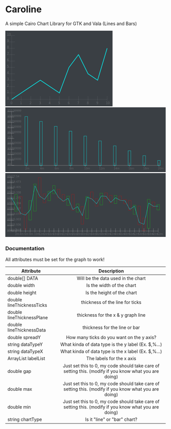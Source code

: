 # Caroline
A simple Cairo Chart Library for GTK and Vala (Lines and Bars)

<img src="Screenshot from 2018-11-02 17.08.37.png">
<img src="Screenshot from 2018-11-16 15.47.29.png">
<img src="Screenshot from 2018-11-16 20.35.08.png">
      

### Documentation 
All attributes must be set for the graph to work!

| Attribute        | Description         
| ------------- |:-------------:|
| double[] DATA | Will be the data used in the chart |
| double width  | Is the width of the chart |
| double height | Is the height of the chart |  
| double lineThicknessTicks | thickness of the line for ticks |  
| double lineThicknessPlane | thickness for the x & y graph line |  
| double lineThicknessData | thickness for the line or bar |  
| double spreadY | How many ticks do you want on the y axis? |  
| string dataTypeY | What kinda of data type is the y label (Ex. $,%...) |  
| string dataTypeX | What kinda of data type is the x label (Ex. $,%...) |  
| ArrayList<string> labelList | The labels for the x axis |  
| double gap | Just set this to 0, my code should take care of setting this. (modify if you know what you are doing) | 
| double max | Just set this to 0, my code should take care of setting this. (modify if you know what you are doing) | 
| double min | Just set this to 0, my code should take care of setting this. (modify if you know what you are doing) | 
| string chartType | Is it "line" or "bar" chart? | 

